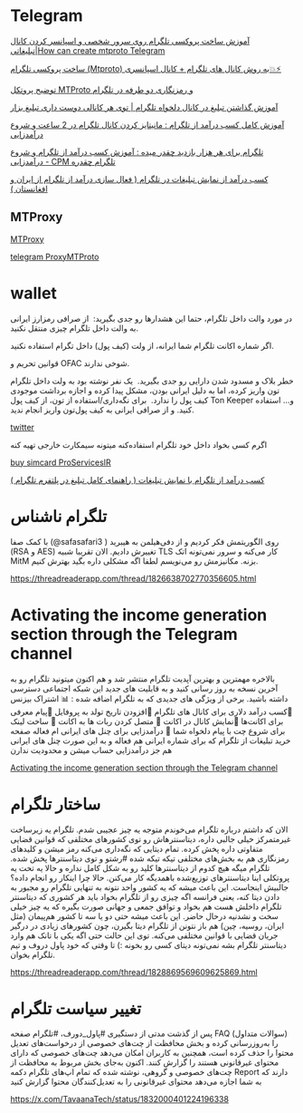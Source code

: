 # Telegram

[ آموزش ساخت پروکسی تلگرام روی سرور شخصی و اسپانسر کردن کانال تبلیغاتی|How can create mtproto Telegram ](https://www.youtube.com/watch?v=RQXFaDUofOQ)


[ ساخت پروکسی تلگرام (Mtproto) به روش کانال های تلگرام + کانال اسپانسری💥⚡ ](https://www.youtube.com/watch?v=8i63EewMTv0)

[ توضیح پروتکل MTProto و رمزنگاری دو طرفه در تلگرام ](https://www.youtube.com/watch?v=JKabA7Ed7Ks)


[ آموزش گذاشتن تبلیغ در کانال دلخواه تلگرام | توی هر کانالی دوست داری تبلیغ بزار ](https://www.youtube.com/watch?v=16YZFJE8s1U)


[ آموزش کامل کسب درآمد از تلگرام : مانیتایز کردن کانال تلگرام در 2 ساعت و شروع درآمدزایی ](https://www.youtube.com/watch?v=JCuemNOettI)

[ تلگرام برای هر هزار بازدید چقدر میده : آموزش کسب درآمد از تلگرام و شروع درآمدزایی - CPM تلگرام چقدره ](https://www.youtube.com/watch?v=T4HWqpKBZEo)


[ کسب درآمد از نمایش تبلیغات در تلگرام ( فعال سازی درآمد از تلگرام از ایران و افغانستان ) ](https://www.youtube.com/watch?v=qJR6KUHFl2Y)


## MTProxy

[MTProxy](https://github.com/TelegramMessenger/MTProxy)


[telegram ProxyMTProto](https://t.me/ProxyMTProto)


# wallet

در مورد والت داخل تلگرام، حتما این هشدارها رو جدی بگیرید:
‌
 از صرافی رمزارز ایرانی به والت داخل تلگرام چیزی منتقل نکنید.

  اگر شماره اکانت تلگرام شما ایرانه، از ولت (کیف پول) داخل تگرام استفاده نکنید.

  قوانین تحریم و OFAC شوخی ندارند.

 خطر بلاک و مسدود شدن دارایی رو جدی بگیرید.
‌
یک نفر نوشته بود به ولت داخل تلگرام تون واریز کرده، اما به دلیل ایرانی بودن، مشکل پیدا کرده و اجازه برداشت موجودی کیف پول را ندارد.
‌
 برای نگه‌داری/استفاده از تون، از کیف پول Ton Keeper و... استفاده کنید. و از صرافی ایرانی به کیف پول‌تون واریز انجام ندید.

[twitter](https://twitter.com/TavaanaTech/status/1781753325345439986)

اگرم کسی بخواد داخل خود تلگرام استفاده‌کنه میتونه سیمکارت خارجی تهیه کنه

[buy simcard ProServicesIR](https://t.me/ProServicesIR)


[ کسب درآمد از تلگرام با نمایش تبلیغات ( راهنمای کامل تبلیغ در پلتفرم تلگرام ) ](https://www.youtube.com/watch?v=qCt2JZ_yUp0)



# تلگرام ناشناس

با کمک صفا (@safasafari3 ) روی الگوریتمش فکر کردیم و از دفی‌هیلمن به هیبرید (RSA و AES) تغییرش دادیم. الان تقریبا شبیه TLS کار می‌کنه و سرور نمی‌تونه اتک MitM بزنه. مکانیزمش رو می‌نویسم لطفا اگه مشکلی داره بگید بهترش کنیم. 


https://threadreaderapp.com/thread/1826638702770356605.html


# Activating the income generation section through the Telegram channel 

 بالاخره مهمترین و بهترین آپدیت تلگرام منتشر شد و هم اکنون میتونید تلگرام رو به آخرین نسخه به روز رسانی کنید و به قابلیت های جدید این شبکه اجتماعی دسترسی داشته باشید. برخی از ویژگی های جدیدی که به تلگرام اضافه شده :
📊 اشتراک بیزنس
🔺کسب درآمد دلاری برای کانال های تلگرام
🔺افزودن تاریخ تولد به پروفایل
🔺پیام معرفی برای اکانت‌ها
🔺نمایش کانال در اکانت
💎 متصل کردن ربات ها به اکانت
🔺 ساخت لینک برای شروع چت با پیام دلخواه شما
🔹 درآمدزایی برای چنل های ایرانی ام فعاله
صفحه خرید تبلیغات از تلگرام که برای شماره ایرانی هم فعاله و به این صورت چنل های ایرانی هم جز درآمدزایی حساب میشن و محدودیت ندارن

[ Activating the income generation section through the Telegram channel ](https://www.youtube.com/watch?v=67J-DZeDfws)



# ساختار تلگرام

 الان که داشتم درباره تلگرام می‌خوندم متوجه یه چیز عجیبی شدم. تلگرام یه زیرساخت غیرمتمرکز خیلی جالبی داره، دیتاسنترهاش رو توی کشورهای مختلفی که قوانین قضایی متفاوتی داره پخش کرده. تمام دیتایی که نگه‌داری می‌کنه رمز میشن و کلیدهای رمزنگاری هم به بخش‌های مختلفی تیکه تیکه شده
#رشتو
و توی دیتاسنترها پخش شده. تلگرام میگه هیچ کدوم از دیتاسنترها کلید رو به شکل کامل نداره و حالا یه تحت یه پروتکلی اینا دیتاسنترهای توزیع‌شده باهمدیگه کار می‌کنن. حالا چرا اینکار رو انجام داده؟ جالبیش اینجاست. این باعث میشه که یه کشور واحد نتونه به تنهایی تلگرام رو مجبور به دادن
دیتا کنه، یعنی فرانسه اگه چیزی رو از تلگرام بخواد باید هر کشوری که دیتاسنتر تلگرام داخلش هست هم بخواد و توافق جمعی و جهانی صورت بگیره که یه چیز خیلی سخت و نشدنیه درحال حاضر. این باعث میشه حتی دو یا سه تا کشور هم‌پیمان (مثل ایران، روسیه، چین) هم باز نتونن از تلگرام دیتا بگیرن، چون
کشورهای زیادی در درگیر جریان قضایی با قوانین مختلفی می‌کنه. توی این حالت حتی اگه یکی با تانک هم وارد دیتاسنتر تلگرام بشه نمی‌تونه دیتای کسی رو بخونه :) تا وقتی که خود پاول دروف و تیم تلگرام بخوان. 

https://threadreaderapp.com/thread/1828869569609625869.html



# تغییر سیاست تلگرام

پس از گذشت مدتی از دستگیری #پاول_دورف، #تلگرام صفحه FAQ (سوالات متداول) را به‌روزرسانی کرده و بخش محافظت از چت‌های خصوصی از درخواست‌های تعدیل محتوا را حذف کرده است، همچنین به کاربران امکان می‌دهد چت‌های خصوصی که دارای محتوای غیرقانونی هستند را گزارش کنند.
اکنون به‌جای بخش مربوط به محافظت از چت‌های خصوصی و گروهی، نوشته شده که تمام اپ‌های تلگرام دکمه Report دارند که به شما اجازه می‌دهد محتوای غیرقانونی را به تعدیل‌کنندگان محتوا گزارش کنید

https://x.com/TavaanaTech/status/1832000401224196338

